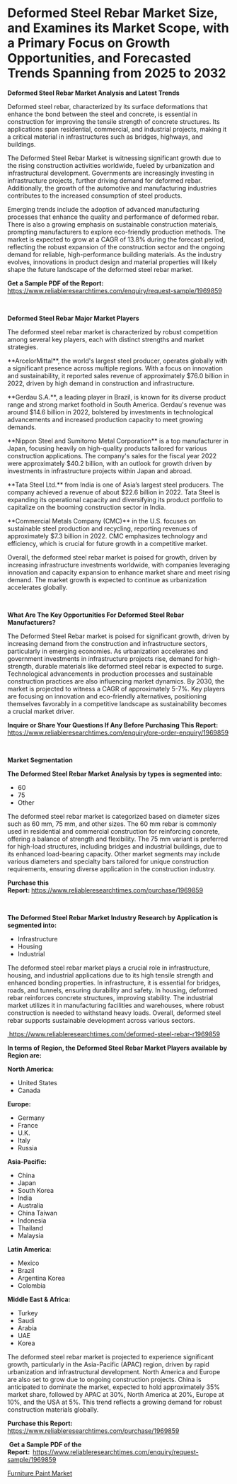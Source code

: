 <p><h1>Deformed Steel Rebar Market Size, and Examines its Market Scope, with a Primary Focus on Growth Opportunities, and Forecasted Trends Spanning from 2025 to 2032</h1></p><p><strong>Deformed Steel Rebar Market Analysis and Latest Trends</strong></p>
<p><p>Deformed steel rebar, characterized by its surface deformations that enhance the bond between the steel and concrete, is essential in construction for improving the tensile strength of concrete structures. Its applications span residential, commercial, and industrial projects, making it a critical material in infrastructures such as bridges, highways, and buildings.</p><p>The Deformed Steel Rebar Market is witnessing significant growth due to the rising construction activities worldwide, fueled by urbanization and infrastructural development. Governments are increasingly investing in infrastructure projects, further driving demand for deformed rebar. Additionally, the growth of the automotive and manufacturing industries contributes to the increased consumption of steel products.</p><p>Emerging trends include the adoption of advanced manufacturing processes that enhance the quality and performance of deformed rebar. There is also a growing emphasis on sustainable construction materials, prompting manufacturers to explore eco-friendly production methods. The market is expected to grow at a CAGR of 13.8% during the forecast period, reflecting the robust expansion of the construction sector and the ongoing demand for reliable, high-performance building materials. As the industry evolves, innovations in product design and material properties will likely shape the future landscape of the deformed steel rebar market.</p></p>
<p><strong>Get a Sample PDF of the Report:&nbsp;</strong> <a href="https://www.reliableresearchtimes.com/enquiry/request-sample/1969859?utm_campaign=2774&utm_medium=2&utm_source=Github&utm_content=ia&utm_term=02042025&utm_id=deformed-steel-rebar">https://www.reliableresearchtimes.com/enquiry/request-sample/1969859</a></p>
<p>&nbsp;</p>
<p><strong>Deformed Steel Rebar Major Market Players</strong></p>
<p><p>The deformed steel rebar market is characterized by robust competition among several key players, each with distinct strengths and market strategies. </p><p>**ArcelorMittal**, the world's largest steel producer, operates globally with a significant presence across multiple regions. With a focus on innovation and sustainability, it reported sales revenue of approximately $76.0 billion in 2022, driven by high demand in construction and infrastructure.</p><p>**Gerdau S.A.**, a leading player in Brazil, is known for its diverse product range and strong market foothold in South America. Gerdau's revenue was around $14.6 billion in 2022, bolstered by investments in technological advancements and increased production capacity to meet growing demands.</p><p>**Nippon Steel and Sumitomo Metal Corporation** is a top manufacturer in Japan, focusing heavily on high-quality products tailored for various construction applications. The company's sales for the fiscal year 2022 were approximately $40.2 billion, with an outlook for growth driven by investments in infrastructure projects within Japan and abroad.</p><p>**Tata Steel Ltd.** from India is one of Asia’s largest steel producers. The company achieved a revenue of about $22.6 billion in 2022. Tata Steel is expanding its operational capacity and diversifying its product portfolio to capitalize on the booming construction sector in India.</p><p>**Commercial Metals Company (CMC)** in the U.S. focuses on sustainable steel production and recycling, reporting revenues of approximately $7.3 billion in 2022. CMC emphasizes technology and efficiency, which is crucial for future growth in a competitive market.</p><p>Overall, the deformed steel rebar market is poised for growth, driven by increasing infrastructure investments worldwide, with companies leveraging innovation and capacity expansion to enhance market share and meet rising demand. The market growth is expected to continue as urbanization accelerates globally.</p></p>
<p>&nbsp;</p>
<p><strong>What Are The Key Opportunities For Deformed Steel Rebar Manufacturers?</strong></p>
<p><p>The Deformed Steel Rebar market is poised for significant growth, driven by increasing demand from the construction and infrastructure sectors, particularly in emerging economies. As urbanization accelerates and government investments in infrastructure projects rise, demand for high-strength, durable materials like deformed steel rebar is expected to surge. Technological advancements in production processes and sustainable construction practices are also influencing market dynamics. By 2030, the market is projected to witness a CAGR of approximately 5-7%. Key players are focusing on innovation and eco-friendly alternatives, positioning themselves favorably in a competitive landscape as sustainability becomes a crucial market driver.</p></p>
<p><strong>Inquire or Share Your Questions If Any Before Purchasing This Report:</strong> <a href="https://www.reliableresearchtimes.com/enquiry/pre-order-enquiry/1969859?utm_campaign=2774&utm_medium=2&utm_source=Github&utm_content=ia&utm_term=02042025&utm_id=deformed-steel-rebar">https://www.reliableresearchtimes.com/enquiry/pre-order-enquiry/1969859</a></p>
<p>&nbsp;</p>
<p><strong>Market Segmentation</strong></p>
<p><strong>The Deformed Steel Rebar Market Analysis by types is segmented into:</strong></p>
<p><ul><li>60</li><li>75</li><li>Other</li></ul></p>
<p><p>The deformed steel rebar market is categorized based on diameter sizes such as 60 mm, 75 mm, and other sizes. The 60 mm rebar is commonly used in residential and commercial construction for reinforcing concrete, offering a balance of strength and flexibility. The 75 mm variant is preferred for high-load structures, including bridges and industrial buildings, due to its enhanced load-bearing capacity. Other market segments may include various diameters and specialty bars tailored for unique construction requirements, ensuring diverse application in the construction industry.</p></p>
<p><strong>Purchase this Report:&nbsp;</strong><a href="https://www.reliableresearchtimes.com/purchase/1969859?utm_campaign=2774&utm_medium=2&utm_source=Github&utm_content=ia&utm_term=02042025&utm_id=deformed-steel-rebar">https://www.reliableresearchtimes.com/purchase/1969859</a></p>
<p>&nbsp;</p>
<p><strong>The Deformed Steel Rebar Market Industry Research by Application is segmented into:</strong></p>
<p><ul><li>Infrastructure</li><li>Housing</li><li>Industrial</li></ul></p>
<p><p>The deformed steel rebar market plays a crucial role in infrastructure, housing, and industrial applications due to its high tensile strength and enhanced bonding properties. In infrastructure, it is essential for bridges, roads, and tunnels, ensuring durability and safety. In housing, deformed rebar reinforces concrete structures, improving stability. The industrial market utilizes it in manufacturing facilities and warehouses, where robust construction is needed to withstand heavy loads. Overall, deformed steel rebar supports sustainable development across various sectors.</p></p>
<p><a href="https://www.reliableresearchtimes.com/deformed-steel-rebar-r1969859?utm_campaign=2774&utm_medium=2&utm_source=Github&utm_content=ia&utm_term=02042025&utm_id=deformed-steel-rebar">&nbsp;https://www.reliableresearchtimes.com/deformed-steel-rebar-r1969859</a></p>
<p><strong>In terms of Region, the Deformed Steel Rebar Market Players available by Region are:</strong></p>
<p>
    <p> <strong> North America: </strong>
        <ul>
            <li>United States</li>
            <li>Canada</li>
        </ul>
        </p> 
    <p> <strong> Europe: </strong>
        <ul>
            <li>Germany</li>
            <li>France</li>
            <li>U.K.</li>
            <li>Italy</li>
            <li>Russia</li>
        </ul>
        </p> 
    <p> <strong> Asia-Pacific: </strong>
        <ul>
            <li>China</li>
            <li>Japan</li>
            <li>South Korea</li>
            <li>India</li>
            <li>Australia</li>
            <li>China Taiwan</li>
            <li>Indonesia</li>
            <li>Thailand</li>
            <li>Malaysia</li>
        </ul>
        </p> 
    <p> <strong> Latin America: </strong>
        <ul>
            <li>Mexico</li>
            <li>Brazil</li>
            <li>Argentina Korea</li>
            <li>Colombia</li>
        </ul>
        </p> 
    <p> <strong> Middle East & Africa: </strong>
        <ul>
            <li>Turkey</li>
            <li>Saudi</li>
            <li>Arabia</li>
            <li>UAE</li>
            <li>Korea</li>
        </ul>
    </p>
    </p>
<p><p>The deformed steel rebar market is projected to experience significant growth, particularly in the Asia-Pacific (APAC) region, driven by rapid urbanization and infrastructural development. North America and Europe are also set to grow due to ongoing construction projects. China is anticipated to dominate the market, expected to hold approximately 35% market share, followed by APAC at 30%, North America at 20%, Europe at 10%, and the USA at 5%. This trend reflects a growing demand for robust construction materials globally.</p></p>
<p><strong>Purchase this Report: </strong><a href="https://www.reliableresearchtimes.com/purchase/1969859?utm_campaign=2774&utm_medium=2&utm_source=Github&utm_content=ia&utm_term=02042025&utm_id=deformed-steel-rebar">https://www.reliableresearchtimes.com/purchase/1969859</a></p>
<p>&nbsp;<strong>Get a Sample PDF of the Report:&nbsp;&nbsp;</strong><a href="https://www.reliableresearchtimes.com/enquiry/request-sample/1969859?utm_campaign=2774&utm_medium=2&utm_source=Github&utm_content=ia&utm_term=02042025&utm_id=deformed-steel-rebar">https://www.reliableresearchtimes.com/enquiry/request-sample/1969859</a></p>
<p><strong></strong></p>
<p><p><a href="https://github.com/shirleenfraker87/Market-Research-Report-List-1/blob/main/furniture-paint-market.md?utm_campaign=2774&utm_medium=2&utm_source=Github&utm_content=ia&utm_term=02042025&utm_id=deformed-steel-rebar">Furniture Paint Market</a></p></p>